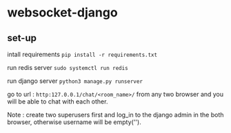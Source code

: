 # websocket-django

## set-up

intall requirements `pip install -r requirements.txt`

run redis server `sudo systemctl run redis`

run django server `python3 manage.py runserver`

go to url : `http:127.0.0.1/chat/<room_name>/` from any two browser and you will be able to chat with each other.

Note : create two superusers first and log_in to the django admin in the both browser, otherwise username will be empty(''). 
